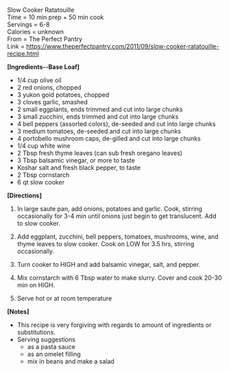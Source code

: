 Slow Cooker Ratatouille\
Time = 10 min prep + 50 min cook\
Servings = 6-8 \
Calories = unknown\
From = The Perfect Pantry\
Link = https://www.theperfectpantry.com/2011/09/slow-cooker-ratatouille-recipe.html

**[Ingredients--Base Loaf]**

- 1/4 cup olive oil
- 2 red onions, chopped
- 3 yukon gold potatoes, chopped
- 3 cloves garlic, smashed
- 2 small eggplants, ends trimmed and cut into large chunks
- 3 small zucchini, ends trimmed and cut into large chunks
- 4 bell peppers (assorted colors), de-seeded and cut into large chunks
- 3 medium tomatoes, de-seeded and cut into large chunks
- 4 portobello mushroom caps, de-gilled and cut into large chunks
- 1/4 cup white wine
- 2 Tbsp fresh thyme leaves (can sub fresh oregano leaves)
- 3 Tbsp balsamic vinegar, or more to taste
- Koshar salt and fresh black pepper, to taste
- 2 Tbsp cornstarch
- 6 qt slow cooker

**[Directions]**

1. In large saute pan, add onions, potatoes and garlic. Cook, stirring occasionally for 3-4 min until onions just begin to get translucent. Add to slow cooker. 

2. Add eggplant, zucchini, bell peppers, tomatoes, mushrooms, wine, and thyme leaves to slow cooker. Cook on LOW for 3.5 hrs, stirring occasionally. 

3. Turn cooker to HIGH and add balsamic vinegar, salt, and pepper. 

4. Mix cornstarch with 6 Tbsp water to make slurry. Cover and cook 20-30 min on HIGH. 

5. Serve hot or at room temperature


**[Notes]**
- This recipe is very forgiving with regards to amount of ingredients or substitutions. 
- Serving suggestions
    - as a pasta sauce
    - as an omelet filling
    - mix in beans and make a salad